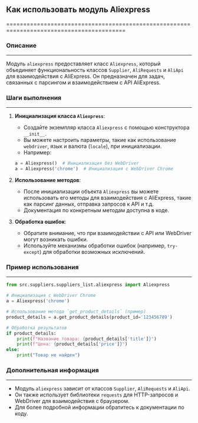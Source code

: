 ## Как использовать модуль Aliexpress

=========================================================================================

### Описание

-------------------------

Модуль `aliexpress` предоставляет класс `Aliexpress`, который объединяет функциональность классов `Supplier`, `AliRequests` и `AliApi` для взаимодействия с AliExpress. Он предназначен для задач, связанных с парсингом и взаимодействием с API AliExpress.

### Шаги выполнения

-------------------------

1. **Инициализация класса `Aliexpress`**:

   - Создайте экземпляр класса `Aliexpress` с помощью конструктора `__init__`.
   - Вы можете настроить параметры, такие как использование `webdriver`, язык и валюта (`locale`), при инициализации.
   - Например: 

   ```python
   a = Aliexpress()  # Инициализация без WebDriver
   a = Aliexpress('chrome')  # Инициализация с WebDriver Chrome
   ```

2. **Использование методов**:

   - После инициализации объекта `Aliexpress` вы можете использовать его методы для взаимодействия с AliExpress, такие как парсинг данных, отправка запросов к API и т.д.
   - Документация по конкретным методам доступна в коде.

3. **Обработка ошибок**:

   - Обратите внимание, что при взаимодействии с API или WebDriver могут возникать ошибки.
   - Используйте механизмы обработки ошибок (например, `try-except`) для обработки возможных исключений.

### Пример использования

-------------------------

```python
from src.suppliers.suppliers_list.aliexpress import Aliexpress

# Инициализация с WebDriver Chrome
a = Aliexpress('chrome')

# Использование метода `get_product_details` (пример)
product_details = a.get_product_details(product_id='123456789')

# Обработка результатов
if product_details:
    print(f"Название товара: {product_details['title']}")
    print(f"Цена: {product_details['price']}")
else:
    print("Товар не найден")
```

### Дополнительная информация

-------------------------

- Модуль `aliexpress` зависит от классов `Supplier`, `AliRequests` и `AliApi`.
- Он также использует библиотеки `requests` для HTTP-запросов и WebDriver для взаимодействия с браузером.
- Для более подробной информации обратитесь к документации по коду.